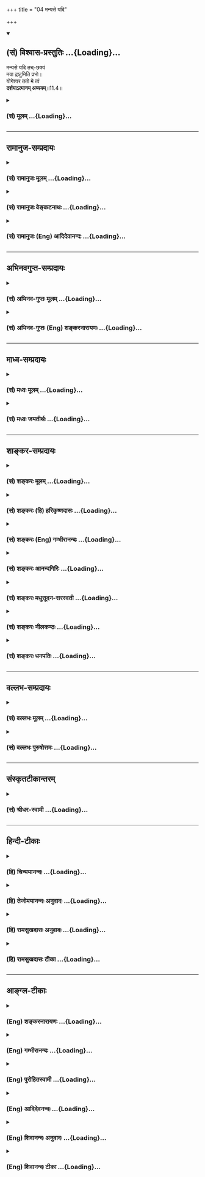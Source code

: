+++
title = "04 मन्यसे यदि"

+++
<div class="js_include" newlevelforh1="2" title="(सं) विश्वास-प्रस्तुतिः" unfilled url="/mahAbhAratam/shlokashaH/06-bhIShma-parva/03-bhagavad-gItA-parva/saMskRtam/vishvAsa-prastutiH/11_vishva-rUpa-darshana/04_manyase_yadi.md">
<details open><summary><h2>(सं) विश्वास-प्रस्तुतिः ...{Loading}...</h2></summary>

मन्यसे यदि तच्-छक्यं  
मया द्रष्टुमिति प्रभो।  
योगेश्वर ततो मे त्वं  
**दर्शयाऽत्मानम् अव्ययम्**॥11.4॥
</details>
</div>
<div class="js_include collapsed" newlevelforh1="3" title="(सं) मूलम्" unfilled url="/mahAbhAratam/shlokashaH/06-bhIShma-parva/03-bhagavad-gItA-parva/saMskRtam/mUlam/11_vishva-rUpa-darshana/04_manyase_yadi.md">
<details><summary><h3>(सं) मूलम् ...{Loading}...</h3></summary>

मन्यसे यदि तच्छक्यं मया द्रष्टुमिति प्रभो।  
योगेश्वर ततो मे त्वं दर्शयाऽत्मानमव्ययम्।।11.4।।
</details>
</div>


_________________
## रामानुज-सम्प्रदायः
<div class="js_include collapsed" newlevelforh1="3" title="(सं) रामानुजः मूलम्" unfilled url="/mahAbhAratam/shlokashaH/06-bhIShma-parva/03-bhagavad-gItA-parva/saMskRtam/rAmAnujaH/mUlam/11_vishva-rUpa-darshana/04_manyase_yadi.md">
<details><summary><h3>(सं) रामानुजः मूलम् ...{Loading}...</h3></summary>

।।11.4।।**तत्** सर्वस्य स्रष्ट्ट सर्वस्य प्रशासितृ सर्वस्य आधारभूतं
त्वद्रूपं **मया द्रष्टुं शक्यम् इति यदि मन्यसे; ततो योगेश्वर** योगो
ज्ञानादिकल्याणगुणयोगःपश्य मे योगमैश्वरम् (गीता 11।8) इति हि वक्ष्यते।
त्वद्व्यतिरिक्तस्य कस्य अपि असंभावितानां ज्ञानबलैश्वर्यवीर्यशक्तितेजसां
निधे **आत्मानं** त्वाम् **अव्ययं मे दर्शय त्वम्** अव्ययम् इति
क्रियाविशेषणम् त्वां सकलं मे दर्शय इत्यर्थः। एवं कौतूहलान्वितेन
हर्षगद्गद्कण्ठेन पार्थेन प्रार्थितो भगवान् उवाच --

</details>
</div>
<div class="js_include collapsed" newlevelforh1="3" title="(सं) रामानुजः वेङ्कटनाथः" unfilled url="/mahAbhAratam/shlokashaH/06-bhIShma-parva/03-bhagavad-gItA-parva/saMskRtam/rAmAnujaH/venkaTanAthaH/11_vishva-rUpa-darshana/04_manyase_yadi.md">
<details><summary><h3>(सं) रामानुजः वेङ्कटनाथः ...{Loading}...</h3></summary>

  
  
।।11.4।। सर्वस्य स्रष्ट्टत्वादिना तच्छब्दपरामृष्टश्रुताकारोक्तिः। अत्रापि
स्वरूपपरत्वे मुख्यता रूपपरत्वे; प्रकारमात्रपरत्वे च
प्राग्वदनुसन्धेयम्। योगो ज्ञानादिकल्याणगुणयोग इति --
अत्राणिमाद्यैश्वर्यशक्तिरपि गुणानुप्रविष्टा; योगनिर्वाहकत्वादिमात्रं तु
दिदृक्षिताकारान्तरङ्गत्वाभावादत्र न विवक्षितमिति भावः। दर्शयिष्यमाणो
ह्याकारोऽत्र दिदृक्षितः। न चार्जुनायाष्टाङ्गयोगाद्यर्थान्तरं
प्रदर्श्यते; योगशब्दश्च प्रत्यभिज्ञायत इत्यभिप्रायेणाहपश्येति।
प्रभुशब्देन यदि त्वं मन्यसे; तदा न किञ्चित्ते दुष्करमित्यभिप्रेतं
गुणविशेषवत्त्वं दर्शयति -- त्वद्व्यतिरिक्तस्येत्यादिना। अथवा
योगेश्वरशब्दाभिप्रेतोक्तिरियम्। अश्वपतिर्धनपतिः
इत्यादिवद्गुणभूयस्त्वापेक्षया गुणानामपि नियमनेन वा योगेश्वरशब्द इति
भावः। त्वाम् इति आत्मशब्दस्यार्थान्तरं त्वयुक्तम्;माम् इति च वक्ष्यत इति
भावः। अव्ययशब्दस्यात्र निष्प्रयोजनत्वशङ्काव्युदासाय;
क्षरप्रपञ्चाख्यतद्रूपप्रदर्शनविरोधपरिहाराय; विशेषतो
दिदृक्षोरपेक्षितार्थपरत्वं दर्शयतिअव्ययमिति। क्रियाविशेषणमिति। ततः
किमित्यत्राहत्वां सकलमिति। समस्तगुणविभूतिविग्रहादिविशिष्टरूपमित्यर्थः।  
  

</details>
</div>
<div class="js_include collapsed" newlevelforh1="3" title="(सं) रामानुजः (Eng) आदिदेवानन्दः" unfilled url="/mahAbhAratam/shlokashaH/06-bhIShma-parva/03-bhagavad-gItA-parva/saMskRtam/rAmAnujaH/english/AdidevAnandaH/11_vishva-rUpa-darshana/04_manyase_yadi.md">
<details><summary><h3>(सं) रामानुजः (Eng) आदिदेवानन्दः ...{Loading}...</h3></summary>

11.4 If You think that Your form as all-creator, as all-ruler and as all-supporter, can be seen by me, then, O Lord of Yoga - Yoga is the property of having knowledge and other auspicious attributes, for it will be said later on: 'Behold My Lordly Yoga' (11.8) - O treasure of knowledge, strength, sovereignty, valour, power and glory which are inconceivable in any one else! Reveal Yourself to me completely.
'Avyayam' (completely) is an adverb. The meaning is, 'Reveal everything about Yourself to me.' Thus, prayed to by Arjuna, who was desirous to know, and whose voice was therefore choked with fervour, the Lord said as follows to him:

</details>
</div>


_________________
## अभिनवगुप्त-सम्प्रदायः
<div class="js_include collapsed" newlevelforh1="3" title="(सं) अभिनव-गुप्तः मूलम्" unfilled url="/mahAbhAratam/shlokashaH/06-bhIShma-parva/03-bhagavad-gItA-parva/saMskRtam/abhinava-guptaH/mUlam/11_vishva-rUpa-darshana/04_manyase_yadi.md">
<details><summary><h3>(सं) अभिनव-गुप्तः मूलम् ...{Loading}...</h3></summary>

।।11.4।। No commentary.  
  

</details>
</div>
<div class="js_include collapsed" newlevelforh1="3" title="(सं) अभिनव-गुप्तः (Eng) शङ्करनारायणः" unfilled url="/mahAbhAratam/shlokashaH/06-bhIShma-parva/03-bhagavad-gItA-parva/saMskRtam/abhinava-guptaH/english/shankaranArAyaNaH/11_vishva-rUpa-darshana/04_manyase_yadi.md">
<details><summary><h3>(सं) अभिनव-गुप्तः (Eng) शङ्करनारायणः ...{Loading}...</h3></summary>

11.4 Sri Abhinavagupta did not comment upon this sloka.

</details>
</div>


_________________
## माध्व-सम्प्रदायः
<div class="js_include collapsed" newlevelforh1="3" title="(सं) मध्वः मूलम्" unfilled url="/mahAbhAratam/shlokashaH/06-bhIShma-parva/03-bhagavad-gItA-parva/saMskRtam/madhvaH/mUlam/11_vishva-rUpa-darshana/04_manyase_yadi.md">
<details><summary><h3>(सं) मध्वः मूलम् ...{Loading}...</h3></summary>

।।11.4।। प्रभुः समर्थःनास्ति तस्मात्परं भूतं पुरुषाद्वै सनातनात् इति
मोक्षधर्मे ()प्रभुरीशः समर्थश्च इत्याद्यभिधानम्।

</details>
</div>
<div class="js_include collapsed" newlevelforh1="3" title="(सं) मध्वः जयतीर्थः" unfilled url="/mahAbhAratam/shlokashaH/06-bhIShma-parva/03-bhagavad-gItA-parva/saMskRtam/madhvaH/jayatIrthaH/11_vishva-rUpa-darshana/04_manyase_yadi.md">
<details><summary><h3>(सं) मध्वः जयतीर्थः ...{Loading}...</h3></summary>

।।11.4।। मन्यसे यदि इत्यत्र प्रभुशब्दो न स्वामित्वमात्रार्थः किन्तु
तवातिसामर्थ्यात् त्वत्सामर्थ्येनैवातीन्द्रियस्यापि दर्शनमिति भावेन
प्रयुक्त इत्याशयेनाह -- **प्रभुरि**ति। ईश्वरस्य निरतिशयसामर्थ्ये
प्रमाणमाह -- **नास्ती**ति। भूतं समर्थम्। प्रभुशब्दस्य
समर्थार्थत्वेऽभिधानमाह -- **प्रभुरि**ति।

</details>
</div>


_________________
## शाङ्कर-सम्प्रदायः
<div class="js_include collapsed" newlevelforh1="3" title="(सं) शङ्करः मूलम्" unfilled url="/mahAbhAratam/shlokashaH/06-bhIShma-parva/03-bhagavad-gItA-parva/saMskRtam/shankaraH/mUlam/11_vishva-rUpa-darshana/04_manyase_yadi.md">
<details><summary><h3>(सं) शङ्करः मूलम् ...{Loading}...</h3></summary>

।।11.4।। --,**मन्यसे** चिन्तयसि **यदि मया** अर्जुनेन **तत् शक्यं
द्रष्टुम् इति प्रभो;** स्वामिन्; **योगेश्वर** योगिनो योगाः; तेषां ईश्वरः
योगेश्वरः; हे योगेश्वर। यस्मात् अहम् अतीव अर्थी द्रष्टुम्; **ततः**
तस्मात् मे मदर्थं **दर्शय त्वम् आत्मानम्** अव्ययम्।। एवं चोदितः अर्जुनेन
**श्री भगवान् उवाच --,**

</details>
</div>
<div class="js_include collapsed" newlevelforh1="3" title="(सं) शङ्करः (हि) हरिकृष्णदासः" unfilled url="/mahAbhAratam/shlokashaH/06-bhIShma-parva/03-bhagavad-gItA-parva/saMskRtam/shankaraH/hindI/harikRShNadAsaH/11_vishva-rUpa-darshana/04_manyase_yadi.md">
<details><summary><h3>(सं) शङ्करः (हि) हरिकृष्णदासः ...{Loading}...</h3></summary>

।।11.4।। हे स्वामिन् यदि मुझ अर्जुनद्वारा आप अपना वह रूप देखा जाना सम्भव
समझते हैं; तो हे योगेश्वर अर्थात् योगियोंके ईश्वर मैं आपके उस रूपका
दर्शन करनेकी उत्कट इच्छा करता हूँ; इसलिये आप मुझे अपना वह अविनाशी स्वरूप
दिखलाइये।  
  
,

</details>
</div>
<div class="js_include collapsed" newlevelforh1="3" title="(सं) शङ्करः (Eng) गम्भीरानन्दः" unfilled url="/mahAbhAratam/shlokashaH/06-bhIShma-parva/03-bhagavad-gItA-parva/saMskRtam/shankaraH/english/gambhIrAnandaH/11_vishva-rUpa-darshana/04_manyase_yadi.md">
<details><summary><h3>(सं) शङ्करः (Eng) गम्भीरानन्दः ...{Loading}...</h3></summary>

11.4 Prabho, O Lord, Master; yadi, if; manyase, You think; iti, that;
tat sakyam, it is possible; drastum, to be see; maya, by me, by Arjuna;
tatah, then, since I am very eager to see, therefore; yogeswara, O Lord
of Yoga, of yogis-Yoga stands for yogis; their Lord is yogeswara; tvam,
You; darsaya, show; me, me, for my sake; atmanam avyayam, Your eternal
Self. Being thus implored by Arjuna,

</details>
</div>
<div class="js_include collapsed" newlevelforh1="3" title="(सं) शङ्करः आनन्दगिरिः" unfilled url="/mahAbhAratam/shlokashaH/06-bhIShma-parva/03-bhagavad-gItA-parva/saMskRtam/shankaraH/AnandagiriH/11_vishva-rUpa-darshana/04_manyase_yadi.md">
<details><summary><h3>(सं) शङ्करः आनन्दगिरिः ...{Loading}...</h3></summary>

।।11.4।। द्रष्टुमयोग्ये कुतो दिदृक्षेत्याशङ्क्याह -- **मन्यस इति।**
प्रभवति सृष्टिस्थितिसंहारप्रवेशप्रशासनेभ्य इति प्रभुः। लक्षणया
योगशब्दार्थमाह -- **योगिन इति।** तत इत्यादि व्याचष्टे -- **यस्मादिति।**

</details>
</div>
<div class="js_include collapsed" newlevelforh1="3" title="(सं) शङ्करः मधुसूदन-सरस्वती" unfilled url="/mahAbhAratam/shlokashaH/06-bhIShma-parva/03-bhagavad-gItA-parva/saMskRtam/shankaraH/madhusUdana-sarasvatI/11_vishva-rUpa-darshana/04_manyase_yadi.md">
<details><summary><h3>(सं) शङ्करः मधुसूदन-सरस्वती ...{Loading}...</h3></summary>

।।11.4।। द्रष्टुमयोग्ये कुतस्ते दिदृक्षेत्याशङ्क्याह -- मन्यस इति।
प्रभवति सृष्टिस्थितिसंहारप्रवेशप्रशासनेष्विति प्रभुः हे प्रभो
सर्वस्वामिन्; तत्तवैश्वरं रूपं मयार्जुनेन द्रष्टुं शक्यमिति यदि मन्यसे
जानासीच्छसि वा हे योगेश्वर सर्वेषामणिमादिसिद्धिशालिनां योगानां
योगिनामीश्वर; ततस्त्वदिच्छावशादेव मे मह्यमत्यर्थमर्थिने त्वं परमकारुणिको
दर्शय चाक्षुषज्ञानविषयीकारय आत्मानमैश्वररूपविशिष्टमव्ययमक्षयम्।

</details>
</div>
<div class="js_include collapsed" newlevelforh1="3" title="(सं) शङ्करः नीलकण्ठः" unfilled url="/mahAbhAratam/shlokashaH/06-bhIShma-parva/03-bhagavad-gItA-parva/saMskRtam/shankaraH/nIlakaNThaH/11_vishva-rUpa-darshana/04_manyase_yadi.md">
<details><summary><h3>(सं) शङ्करः नीलकण्ठः ...{Loading}...</h3></summary>

।।11.4।।**मन्यस इति।** हे योगेश्वर योगानां योगिनामीश्वर; तद्रूपं यदि मया
द्रष्टुं शक्यमिति मन्यसे यदि मयि तद्दर्शनाधिकारं पश्यसि ततस्तर्हि मे
मह्यमव्ययं मायामयमात्मानं दर्शय। मायामयत्वादेवास्याव्ययत्वम्। मायायां हि
सर्वं सर्वात्मकं सर्वदास्तीति प्रसिद्धम्। यथोक्तं वसिष्ठेनवर्तमानमतीतं च
भविष्यत्स्थूलमण्वपि। तथा दूरमदूरं च निमेषः कल्प इत्यपि। चिदात्मनि
स्थितान्येव पश्य मायाविजृम्भितम् इति। नहि मरुमरीचिसरसी क्रमशः शुष्यति।
अतो मायामयत्वादेवास्यैश्वरस्य रूपस्याप्यव्ययत्वम्।

</details>
</div>
<div class="js_include collapsed" newlevelforh1="3" title="(सं) शङ्करः धनपतिः" unfilled url="/mahAbhAratam/shlokashaH/06-bhIShma-parva/03-bhagavad-gItA-parva/saMskRtam/shankaraH/dhanapatiH/11_vishva-rUpa-darshana/04_manyase_yadi.md">
<details><summary><h3>(सं) शङ्करः धनपतिः ...{Loading}...</h3></summary>

।।11.4।। यदि मया द्रष्टुं शक्यं त्वं मन्यसे चिन्तयसि ततो मे मह्यं
मदर्थमात्मानमव्ययमपक्षयरहितं दर्शय दृष्टिगोचरं कुरु। नत्वाज्ञां करोमि
किंतु प्रार्थयामि। ब्रह्मादिप्रभौ त्वय्याज्ञाया अयुक्तत्वादिति सूचयन्नाह
-- हे प्रभो इति। मम दर्शनासामर्थ्येऽपि त्वं दर्शियितुं समर्थोऽसीति वा
संबोधनाशयः। यतो योगानां मत्वर्थलक्षणया योगिनामैश्वरुपदर्शने समर्थानां
त्वमीश्वरस्तस्मान्मामपि योगिनं विधायात्मानं दर्शयेति ध्वनयन्संबोधयति --
हे योगेश्वरेति।

</details>
</div>


_________________
## वल्लभ-सम्प्रदायः
<div class="js_include collapsed" newlevelforh1="3" title="(सं) वल्लभः मूलम्" unfilled url="/mahAbhAratam/shlokashaH/06-bhIShma-parva/03-bhagavad-gItA-parva/saMskRtam/vallabhaH/mUlam/11_vishva-rUpa-darshana/04_manyase_yadi.md">
<details><summary><h3>(सं) वल्लभः मूलम् ...{Loading}...</h3></summary>

।।11.4।। तत्रापि न मत्कृत्या लभ्यमिदं किन्तु त्वदिच्छयैवेत्याह -- मन्यसे
यदीति। योगेश्वरेति साधारणो यो योगी भवति सोऽपि स्वमाहात्म्यं दर्शयति;
त्वं तु योगेश्वरः सर्वसमर्थ इति दर्शय। अथवा ननु तव सारथ्ये निषण्णं
वसुदेवसुतं मां किमित्येवं स्तौषीति चन्मैवं भ्रामयितव्यं;
त्वदादिमुनिवाक्यविश्वासतः पुरुषोत्तमं परमेश्वरमेव त्वां
जानन्नपीत्याशयेनाह योगेश्वरेति। न च तवैश्वर्यदर्शने कश्चित्प्रयासो
योगेश्वरत्वादिति भावः।

</details>
</div>
<div class="js_include collapsed" newlevelforh1="3" title="(सं) वल्लभः पुरुषोत्तमः" unfilled url="/mahAbhAratam/shlokashaH/06-bhIShma-parva/03-bhagavad-gItA-parva/saMskRtam/vallabhaH/puruShottamaH/11_vishva-rUpa-darshana/04_manyase_yadi.md">
<details><summary><h3>(सं) वल्लभः पुरुषोत्तमः ...{Loading}...</h3></summary>

  
  
।।11.4।। स्वेच्छायां सत्यामपि भगवदिच्छाभावे च द्रष्टुमपि निर्बन्धेन न
फलतीति विज्ञापयति -- मन्यस इति। हे प्रभो सर्वकरणसमर्थ यदि तद्रूपं मया
द्रष्टुं शक्यं दर्शनानन्तरं फलरूपं भवति तथा चेन्मन्यसे फलरूपं भवत्विति;
तदा योगेश्वर योगिनः स्वयोगबलेन सामर्थ्यं प्रकटयन्ति तेषां योग आगन्तुको
धर्मः त्वं तु योगस्यापीश्वरस्तेन मम दर्शनसामर्थ्यमपि कृपया दत्त्वा
दर्शय। एवं प्रार्थनायां प्रभुस्तद्रूपं दर्शयित्वा तत्रैव लीनं कुर्यात्
तदा भक्तिरसानुभूतपुरुषोत्तमरूपानुभवो न भवेदतो विज्ञापयति -- तत इति। तत
एतन्मनोरथपूर्त्यनन्तरम्। अव्ययमविनाशिनं आत्मानं पुरुषोत्तममानन्दमयं
दर्शयेति भावः।  
  

</details>
</div>


_________________
## संस्कृतटीकान्तरम्
<div class="js_include collapsed" newlevelforh1="3" title="(सं) श्रीधर-स्वामी" unfilled url="/mahAbhAratam/shlokashaH/06-bhIShma-parva/03-bhagavad-gItA-parva/saMskRtam/shrIdhara-svAmI/11_vishva-rUpa-darshana/04_manyase_yadi.md">
<details><summary><h3>(सं) श्रीधर-स्वामी ...{Loading}...</h3></summary>

।।11.4।। न चाहं द्रष्टुमिच्छामीत्येतावतैव त्वया तद्रूपं दर्शयितव्यम्।
किं तर्हि **-- मन्यस इति।** योगिन एव योगास्तेषामीश्वर; मयार्जुनेन
तद्रूपं द्रष्टुं शक्यमिति यदि मन्यसे ततस्तर्हि तद्रूपवन्तमात्मानमव्ययं
नित्यं मम दर्शय।

</details>
</div>


_________________
## हिन्दी-टीकाः
<div class="js_include collapsed" newlevelforh1="3" title="(हि) चिन्मयानन्दः" unfilled url="/mahAbhAratam/shlokashaH/06-bhIShma-parva/03-bhagavad-gItA-parva/hindI/chinmayAnandaH/11_vishva-rUpa-darshana/04_manyase_yadi.md">
<details><summary><h3>(हि) चिन्मयानन्दः ...{Loading}...</h3></summary>

।।11.4।। पूर्व श्लोक में व्यक्त की गई इच्छा को ही यहाँ पूर्ण नम्रता एवं
सम्मान के साथ दोहराया गया है। अपने सामान्य व्यावहारिक जीवन में भी हम
सम्मान पूर्वक प्रार्थना अथवा नम्र अनुरोध करते समय इस प्रकार की भाषा का
प्रयोग करते हैं; जैसे यदि मुझे कुछ कहने की अनुमति दी जाये; मुझ पर बड़ी
कृपा होगी; मुझे प्रस्तुत करने का सौभाग्य प्राप्त हुआ है इत्यादि। पाण्डव
राजपुत्र अर्जुन; मानो; पुनर्विचार के फलस्वरूप पूर्व प्रयुक्त अपनी सैनिकी
भाषा को त्यागकर नम्रभाव से अनुरोध करता है कि; यदि आप मुझे योग्य समझें;
तो अपने अव्यय रूप का मुझे दर्शन कराइये। यहाँ बतायी गयी नम्रता एवं सम्मान
किसी निम्न स्तर की इच्छा को पूर्ण कराने के लिए झूठी भावनाओं का प्रदर्शन
नहीं है। भगवान् को सम्बोधित किये गये विशेषणों से ही यह बात स्पष्ट हो
जाती है। प्रथम पंक्ति में अर्जुन भगवान् को प्रभो कहकर और फिर; योगेश्वर
के नाम से सम्बोधित करता है। यह इस बात का सूचक है कि अर्जुन को अब यह
विश्वास होने लगा था कि श्रीकृष्ण केवल कोई मनुष्य नहीं हैं; जो अपने शिष्य
को मात्र बौद्धिक सन्तोष अथवा आध्यात्मिक प्रवचन देने में ही समर्थ हों। वह
समझ गया है कि श्रीकृष्ण तो स्वयं प्रभु अर्थात् परमात्मा और योगेश्वर हैं।
इसलिए यदि वे यह समझते हैं कि उनका शिष्य अर्जुन विराट् के दर्शन से
लाभान्वित हो; तो वे उसकी इच्छा को पूर्ण करने में सर्वथा समर्थ हैं। यदि
कोई उत्तम अधिकारी शिष्य एक सच्चे गुरु से कोई नम्र अनुरोध करता है; तो वह
कभी भी गुरु के द्वारा अनसुना नहीं किया जाता है अत

</details>
</div>
<div class="js_include collapsed" newlevelforh1="3" title="(हि) तेजोमयानन्दः अनुवादः" unfilled url="/mahAbhAratam/shlokashaH/06-bhIShma-parva/03-bhagavad-gItA-parva/hindI/tejomayAnandaH/anuvAdaH/11_vishva-rUpa-darshana/04_manyase_yadi.md">
<details><summary><h3>(हि) तेजोमयानन्दः अनुवादः ...{Loading}...</h3></summary>

।।11.4।। हे प्रभो ! यदि आप मानते हैं कि मेरे द्वारा वह आपका रूप देखा
जाना संभव है, तो हे योगेश्वर ! आप अपने अव्यय रूप का दर्शन कराइये।।

</details>
</div>
<div class="js_include collapsed" newlevelforh1="3" title="(हि) रामसुखदासः अनुवादः" unfilled url="/mahAbhAratam/shlokashaH/06-bhIShma-parva/03-bhagavad-gItA-parva/hindI/rAmasukhadAsaH/anuvAdaH/11_vishva-rUpa-darshana/04_manyase_yadi.md">
<details><summary><h3>(हि) रामसुखदासः अनुवादः ...{Loading}...</h3></summary>

।।11.4।। हे प्रभो ! मेरे द्वारा आपका वह परम ऐश्वर रूप देखा जा सकता है --
ऐसा अगर आप मानते हैं, तो हे योगेश्वर ! आप अपने उस अविनाशी स्वरूपको मुझे
दिखा दीजिये।

</details>
</div>
<div class="js_include collapsed" newlevelforh1="3" title="(हि) रामसुखदासः टीका" unfilled url="/mahAbhAratam/shlokashaH/06-bhIShma-parva/03-bhagavad-gItA-parva/hindI/rAmasukhadAsaH/TIkA/11_vishva-rUpa-darshana/04_manyase_yadi.md">
<details><summary><h3>(हि) रामसुखदासः टीका ...{Loading}...</h3></summary>

।।11.4।।***व्याख्या--*'प्रभो'-- '**प्रभु' नाम सर्वसमर्थका है, इसलिये इस
सम्बोधनका भाव यह मालूम देता है कि यदि आप मेरेमें विराट्रूप देखनेकी
सामर्थ्य मानते हैं, तब तो ठीक है; नहीं तो आप मेरेको ऐसी सामर्थ्य दीजिये,
जिससे मैं आपका वह ऐश्वर (ईश्वरसम्बन्धी) रूप देख सकूँ।

</details>
</div>


_________________
## आङ्ग्ल-टीकाः
<div class="js_include collapsed" newlevelforh1="3" title="(Eng) शङ्करनारायणः" unfilled url="/mahAbhAratam/shlokashaH/06-bhIShma-parva/03-bhagavad-gItA-parva/english/shankaranArAyaNaH/11_vishva-rUpa-darshana/04_manyase_yadi.md">
<details><summary><h3>(Eng) शङ्करनारायणः ...{Loading}...</h3></summary>

11.4. O Master ! If you think that it is possible for me to see that form, then, O Lord of the Yogins, please show me Your Immortal Self.

</details>
</div>
<div class="js_include collapsed" newlevelforh1="3" title="(Eng) गम्भीरानन्दः" unfilled url="/mahAbhAratam/shlokashaH/06-bhIShma-parva/03-bhagavad-gItA-parva/english/gambhIrAnandaH/11_vishva-rUpa-darshana/04_manyase_yadi.md">
<details><summary><h3>(Eng) गम्भीरानन्दः ...{Loading}...</h3></summary>

11.4 O Lord, if You think that it is possible to be seen by me, then, O Lord of Yoga, You show me Your eternal Self.

</details>
</div>
<div class="js_include collapsed" newlevelforh1="3" title="(Eng) पुरोहितस्वामी" unfilled url="/mahAbhAratam/shlokashaH/06-bhIShma-parva/03-bhagavad-gItA-parva/english/purohitasvAmI/11_vishva-rUpa-darshana/04_manyase_yadi.md">
<details><summary><h3>(Eng) पुरोहितस्वामी ...{Loading}...</h3></summary>

11.4 If Thou thinkest that it can be made possible for me to see it,
show me, O Lord of Lords, Thine own Eternal Self.

</details>
</div>
<div class="js_include collapsed" newlevelforh1="3" title="(Eng) आदिदेवनन्दः" unfilled url="/mahAbhAratam/shlokashaH/06-bhIShma-parva/03-bhagavad-gItA-parva/english/AdidevanandaH/11_vishva-rUpa-darshana/04_manyase_yadi.md">
<details><summary><h3>(Eng) आदिदेवनन्दः ...{Loading}...</h3></summary>

11.4 If you think, O Lord, that it can be seen by me, then, O Lord of Yoga, reveal Yourself to me completely.

</details>
</div>
<div class="js_include collapsed" newlevelforh1="3" title="(Eng) शिवानन्दः अनुवादः" unfilled url="/mahAbhAratam/shlokashaH/06-bhIShma-parva/03-bhagavad-gItA-parva/english/shivAnandaH/anuvAdaH/11_vishva-rUpa-darshana/04_manyase_yadi.md">
<details><summary><h3>(Eng) शिवानन्दः अनुवादः ...{Loading}...</h3></summary>

11.4 If Thou, O Lord, thinkest it possible for me to see it, do Thou,
then, O Lord of the Yogins, show me Thy imperishable Self.

</details>
</div>
<div class="js_include collapsed" newlevelforh1="3" title="(Eng) शिवानन्दः टीका" unfilled url="/mahAbhAratam/shlokashaH/06-bhIShma-parva/03-bhagavad-gItA-parva/english/shivAnandaH/TIkA/11_vishva-rUpa-darshana/04_manyase_yadi.md">
<details><summary><h3>(Eng) शिवानन्दः टीका ...{Loading}...</h3></summary>

11.4 मन्यसे Thou thinkest; यदि if; तत् that; शक्यम् possible; मया by me;
द्रष्टुम् to see; इति thus; प्रभो O Lord; योगेश्वर O Lord of Yogins; ततः
then; मे me; त्वम् Thou; दर्शय show; आत्मानम् (Thy) Self; अव्ययम्
imperishable.Commentary Arjuna is very keen and eager to see the Cosmic Form of the Lord. He prays to Him to grant him the vision. This supreme vision can be obtained only through His grace.Yogesvara also means the Lord of Yoga. A Yogi is one who is endowed with the eight psychic powers
(Siddhis). The Lord of the Yogins is Yogesvara. And; Yoga is identity of the individual soul with the Absolute. He who is able to bestow this realisation of identity on the deserving spiritual aspirant is Yogesvara.He Who is able to create; preserve; destroy; veil and graciously release is the Lord. (These five actions; Panchakriyas; are known respectively as Srishti; Sthiti; Samhara; Tirodhana and Anugraha.)

</details>
</div>
